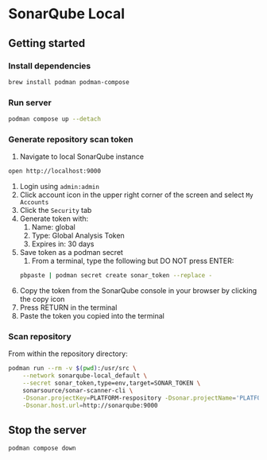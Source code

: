 # SonarQube Local

## Getting started

### Install dependencies
```bash
brew install podman podman-compose
```

### Run server
```bash
podman compose up --detach
```

### Generate repository scan token
1. Navigate to local SonarQube instance
```bash
open http://localhost:9000
```
1. Login using `admin:admin`
1. Click account icon in the upper right corner of the screen and select `My Accounts`
1. Click the `Security` tab
1. Generate token with:
    1. Name: global
    1. Type: Global Analysis Token
    1. Expires in: 30 days
1. Save token as a podman secret
    1. From a terminal, type the following but DO NOT press ENTER:
    ```bash
    pbpaste | podman secret create sonar_token --replace -
    ```
1. Copy the token from the SonarQube console in your browser by clicking the copy icon
1. Press RETURN in the terminal
1. Paste the token you copied into the terminal


### Scan repository
From within the repository directory:
```bash
podman run --rm -v $(pwd):/usr/src \
    --network sonarqube-local_default \
    --secret sonar_token,type=env,target=SONAR_TOKEN \
    sonarsource/sonar-scanner-cli \
    -Dsonar.projectKey=PLATFORM-respository -Dsonar.projectName='PLATFORM-repository' \
    -Dsonar.host.url=http://sonarqube:9000
```

## Stop the server
```bash
podman compose down
```
